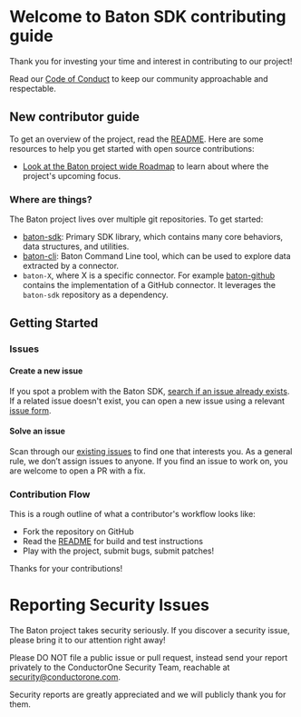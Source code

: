# Welcome to Baton SDK contributing guide 

Thank you for investing your time and interest in contributing to our project!

Read our [Code of Conduct](./CODE_OF_CONDUCT.md) to keep our community approachable and respectable.

## New contributor guide

To get an overview of the project, read the [README](./README.md). Here are some resources to help you get started with open source contributions:

- [Look at the Baton project wide Roadmap](https://github.com/orgs/ConductorOne/projects/1) to learn about where the project's upcoming focus.

### Where are things?

The Baton project lives over multiple git repositories.  To get started:
- [baton-sdk](https://github.com/ConductorOne/baton-sdk): Primary SDK library, which contains many core behaviors, data structures, and utilities. 
- [baton-cli](https://github.com/ConductorOne/baton-cli): Baton Command Line tool, which can be used to explore data extracted by a connector.
- `baton-X`, where X is a specific connector.  For example [baton-github](https://github.com/ConductorOne/baton-github) contains the implementation of a GitHub connector.  It leverages the `baton-sdk` repository as a dependency.

## Getting Started

### Issues

#### Create a new issue

If you spot a problem with the Baton SDK, [search if an issue already exists](https://github.com/ConductorOne/baton-sdk/issues). If a related issue doesn't exist, you can open a new issue using a relevant [issue form](https://github.com/ConductorOne/baton-sdk/issues/new). 

#### Solve an issue

Scan through our [existing issues](https://github.com/ConductorOne/baton-sdk/issues) to find one that interests you. As a general rule, we don’t assign issues to anyone. If you find an issue to work on, you are welcome to open a PR with a fix.

### Contribution Flow

This is a rough outline of what a contributor's workflow looks like:

- Fork the repository on GitHub
- Read the [README](./README.md) for build and test instructions
- Play with the project, submit bugs, submit patches!

Thanks for your contributions!

# Reporting Security Issues

The Baton project takes security seriously. If you discover a security issue, please bring it to our attention right away!

Please DO NOT file a public issue or pull request, instead send your report privately to the ConductorOne Security Team, reachable at [security@conductorone.com](mailto:security@conductorone.com).

Security reports are greatly appreciated and we will publicly thank you for them.